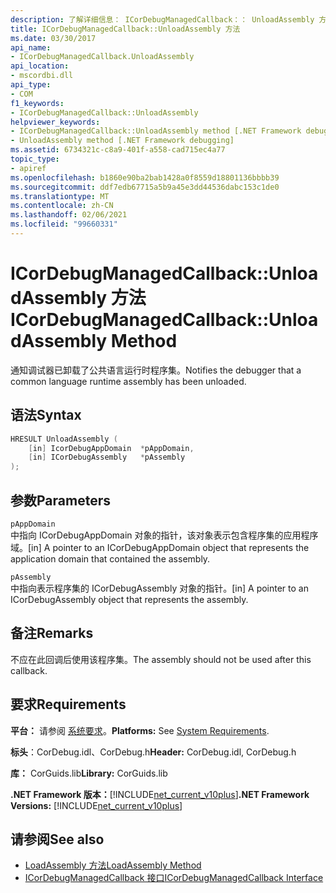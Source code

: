 ```yaml
---
description: 了解详细信息： ICorDebugManagedCallback：： UnloadAssembly 方法
title: ICorDebugManagedCallback::UnloadAssembly 方法
ms.date: 03/30/2017
api_name:
- ICorDebugManagedCallback.UnloadAssembly
api_location:
- mscordbi.dll
api_type:
- COM
f1_keywords:
- ICorDebugManagedCallback::UnloadAssembly
helpviewer_keywords:
- ICorDebugManagedCallback::UnloadAssembly method [.NET Framework debugging]
- UnloadAssembly method [.NET Framework debugging]
ms.assetid: 6734321c-c8a9-401f-a558-cad715ec4a77
topic_type:
- apiref
ms.openlocfilehash: b1860e90ba2bab1428a0f8559d18801136bbbb39
ms.sourcegitcommit: ddf7edb67715a5b9a45e3dd44536dabc153c1de0
ms.translationtype: MT
ms.contentlocale: zh-CN
ms.lasthandoff: 02/06/2021
ms.locfileid: "99660331"
---
```

# <a name="icordebugmanagedcallbackunloadassembly-method"></a><span data-ttu-id="7cfa1-103">ICorDebugManagedCallback::UnloadAssembly 方法</span><span class="sxs-lookup"><span data-stu-id="7cfa1-103">ICorDebugManagedCallback::UnloadAssembly Method</span></span>

<span data-ttu-id="7cfa1-104">通知调试器已卸载了公共语言运行时程序集。</span><span class="sxs-lookup"><span data-stu-id="7cfa1-104">Notifies the debugger that a common language runtime assembly has been unloaded.</span></span>  
  
## <a name="syntax"></a><span data-ttu-id="7cfa1-105">语法</span><span class="sxs-lookup"><span data-stu-id="7cfa1-105">Syntax</span></span>  
  
```cpp  
HRESULT UnloadAssembly (  
    [in] IcorDebugAppDomain  *pAppDomain,  
    [in] ICorDebugAssembly   *pAssembly  
);  
```  
  
## <a name="parameters"></a><span data-ttu-id="7cfa1-106">参数</span><span class="sxs-lookup"><span data-stu-id="7cfa1-106">Parameters</span></span>  

 `pAppDomain`  
 <span data-ttu-id="7cfa1-107">中指向 ICorDebugAppDomain 对象的指针，该对象表示包含程序集的应用程序域。</span><span class="sxs-lookup"><span data-stu-id="7cfa1-107">[in] A pointer to an ICorDebugAppDomain object that represents the application domain that contained the assembly.</span></span>  
  
 `pAssembly`  
 <span data-ttu-id="7cfa1-108">中指向表示程序集的 ICorDebugAssembly 对象的指针。</span><span class="sxs-lookup"><span data-stu-id="7cfa1-108">[in] A pointer to an ICorDebugAssembly object that represents the assembly.</span></span>  
  
## <a name="remarks"></a><span data-ttu-id="7cfa1-109">备注</span><span class="sxs-lookup"><span data-stu-id="7cfa1-109">Remarks</span></span>  

 <span data-ttu-id="7cfa1-110">不应在此回调后使用该程序集。</span><span class="sxs-lookup"><span data-stu-id="7cfa1-110">The assembly should not be used after this callback.</span></span>  
  
## <a name="requirements"></a><span data-ttu-id="7cfa1-111">要求</span><span class="sxs-lookup"><span data-stu-id="7cfa1-111">Requirements</span></span>  

 <span data-ttu-id="7cfa1-112">**平台：** 请参阅 [系统要求](../../get-started/system-requirements.md)。</span><span class="sxs-lookup"><span data-stu-id="7cfa1-112">**Platforms:** See [System Requirements](../../get-started/system-requirements.md).</span></span>  
  
 <span data-ttu-id="7cfa1-113">**标头**：CorDebug.idl、CorDebug.h</span><span class="sxs-lookup"><span data-stu-id="7cfa1-113">**Header:** CorDebug.idl, CorDebug.h</span></span>  
  
 <span data-ttu-id="7cfa1-114">**库：** CorGuids.lib</span><span class="sxs-lookup"><span data-stu-id="7cfa1-114">**Library:** CorGuids.lib</span></span>  
  
 <span data-ttu-id="7cfa1-115">**.NET Framework 版本：**[!INCLUDE[net_current_v10plus](../../../../includes/net-current-v10plus-md.md)]</span><span class="sxs-lookup"><span data-stu-id="7cfa1-115">**.NET Framework Versions:** [!INCLUDE[net_current_v10plus](../../../../includes/net-current-v10plus-md.md)]</span></span>  
  
## <a name="see-also"></a><span data-ttu-id="7cfa1-116">请参阅</span><span class="sxs-lookup"><span data-stu-id="7cfa1-116">See also</span></span>

- [<span data-ttu-id="7cfa1-117">LoadAssembly 方法</span><span class="sxs-lookup"><span data-stu-id="7cfa1-117">LoadAssembly Method</span></span>](icordebugmanagedcallback-loadassembly-method.md)
- [<span data-ttu-id="7cfa1-118">ICorDebugManagedCallback 接口</span><span class="sxs-lookup"><span data-stu-id="7cfa1-118">ICorDebugManagedCallback Interface</span></span>](icordebugmanagedcallback-interface.md)
